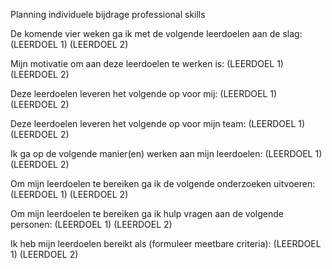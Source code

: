 Planning individuele bijdrage professional skills

De komende vier weken ga ik met de volgende leerdoelen aan de slag:
(LEERDOEL 1) 
(LEERDOEL 2) 

Mijn motivatie om aan deze leerdoelen te werken is:
(LEERDOEL 1) 
(LEERDOEL 2) 

Deze leerdoelen leveren het volgende op voor mij:
(LEERDOEL 1) 
(LEERDOEL 2) 

Deze leerdoelen leveren het volgende op voor mijn team:
(LEERDOEL 1) 
(LEERDOEL 2) 

Ik ga op de volgende manier(en) werken aan mijn leerdoelen:
(LEERDOEL 1) 
(LEERDOEL 2) 

Om mijn leerdoelen te bereiken ga ik de volgende onderzoeken uitvoeren:
(LEERDOEL 1) 
(LEERDOEL 2) 

Om mijn leerdoelen te bereiken ga ik hulp vragen aan de volgende personen:
(LEERDOEL 1) 
(LEERDOEL 2) 

Ik heb mijn leerdoelen bereikt als (formuleer meetbare criteria):
(LEERDOEL 1) 
(LEERDOEL 2) 
